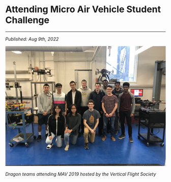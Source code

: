 # Attending Micro Air Vehicle Student Challenge 
---
*Published: Aug 9th, 2022*

![Dragon teams attending MAV 2019](https://raw.githubusercontent.com/AriNguyen/aringuyen.github.io/00c2dd7fa8e4b79ee1e94cdef111c8cd3a675549/src/assets/blogs/blog4/teamDragons.png)

*Dragon teams attending MAV 2019 hosted by the Vertical Flight Society*

